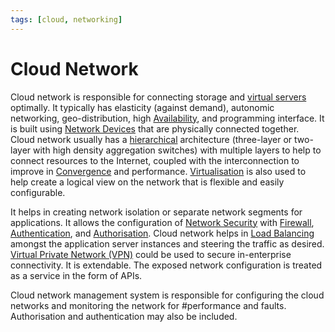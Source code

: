 ```yaml
---
tags: [cloud, networking]
---
```


# Cloud Network

Cloud network is responsible for connecting storage and [virtual servers](202305311448.md)
optimally. It typically has elasticity (against demand), autonomic networking,
geo-distribution, high [Availability](202210022157.md), and programming
interface. It is built using [Network Devices](202207051821.md) that are
physically connected together. Cloud network usually has a
[hierarchical](202212062234.md) architecture (three-layer or two-layer with high
density aggregation switches) with multiple layers to help to connect resources
to the Internet, coupled with the interconnection to improve in
[Convergence](202210242111.md) and performance.
[Virtualisation](202311161439.md) is also used to help create a logical view on
the network that is flexible and easily configurable.

It helps in creating network isolation or separate network segments for
applications. It allows the configuration of [Network Security](202209262107.md)
with [Firewall](202301211140.md), [Authentication](202210022151.md), and
[Authorisation](202210221159.md). Cloud network helps in [Load Balancing](202210242151.md)
amongst the application server instances and steering the traffic as desired.
[Virtual Private Network (VPN)](202207150909.md) could be used to secure
in-enterprise connectivity. It is extendable. The exposed network configuration
is treated as a service in the form of APIs.

Cloud network management system is responsible for configuring the cloud
networks and monitoring the network for #performance and faults. Authorisation
and authentication may also be included.
